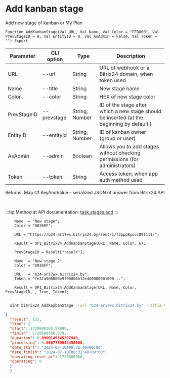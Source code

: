 ﻿---
sidebar_position: 1
---

# Add kanban stage
 Add new stage of kanban or My Plan



`Function AddKanbanStage(Val URL, Val Name, Val Color = "FFD800", Val PrevStageID = 0, Val EntityID = 0, Val AsAdmin = False, Val Token = "") Export`

  | Parameter | CLI option | Type | Description |
  |-|-|-|-|
  | URL | --url | String | URL of webhook or a Bitrix24 domain, when token used |
  | Name | --title | String | New stage name |
  | Color | --color | String | HEX of new stage color |
  | PrevStageID | --prevstage | String, Number | ID of the stage after which a new stage should be inserted (at the beginning by default.) |
  | EntityID | --entityid | String, Number | ID of kanban owner (group or user) |
  | AsAdmin | --admin | Boolean | Allows you to add stages without checking permissions (for administrators) |
  | Token | --token | String | Access token, when app auth method used |

  
  Returns:  Map Of KeyAndValue - serialized JSON of answer from Bitrix24 API

<br/>

:::tip
Method at API documentation: [task.stages.add](https://dev.1c-bitrix.ru/rest_help/tasks/task/kanban/task_stages_add.php)
:::
<br/>


```bsl title="Code example"
    Name  = "New stage";
    Color = "0026FF";

    URL = "https://b24-ar17wx.bitrix24.by/rest/1/f2ppp8uucc891111/";

    Result = OPI_Bitrix24.AddKanbanStage(URL, Name, Color, 6);

    PrevStageID = Result["result"];

    Name  = "New stage 2";
    Color = "0026FF";

    URL   = "b24-ar17wx.bitrix24.by";
    Token = "fe3fa966006e9f06006b12e400000001000...";

    Result = OPI_Bitrix24.AddKanbanStage(URL, Name, Color, PrevStageID, , True, Token);
```



```sh title="CLI command example"
    
  oint bitrix24 AddKanbanStage --url "b24-ar17wx.bitrix24.by" --title %title% --color "0026FF" --prevstage "Result[result]" --entityid %entityid% --admin %admin% --token "fe3fa966006e9f06006b12e400000001000..."

```

```json title="Result"
{
  "result": 132,
  "time": {
  "start": 1720600360.58899,
  "finish": 1720600360.679,
  "duration": 0.0900149345397949,
  "processing": 0.0587739944458008,
  "date_start": "2024-07-10T08:32:40+00:00",
  "date_finish": "2024-07-10T08:32:40+00:00",
  "operating_reset_at": 1720600960,
  "operating": 0
  }
  }
```
